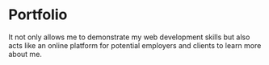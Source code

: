 # Portfolio 
It not only allows me to demonstrate my web development skills but also acts like an
online platform for potential employers and clients to learn more about me.
